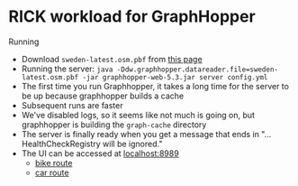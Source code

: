 # RICK workload for GraphHopper

Running
- Download `sweden-latest.osm.pbf` from [this page](https://download.geofabrik.de/europe/sweden.html)
- Running the server: `java -Ddw.graphhopper.datareader.file=sweden-latest.osm.pbf -jar graphhopper-web-5.3.jar server config.yml`
- The first time you run Graphhopper, it takes a long time for the server to be up because graphhopper builds a cache
- Subsequent runs are faster
- We've disabled logs, so it seems like not much is going on, but graphhopper is building the `graph-cache` directory
- The server is finally ready when you get a message that ends in "... HealthCheckRegistry will be ignored."
- The UI can be accessed at [localhost:8989](http://localhost:8989)
  - [bike route](http://localhost:8989/maps/?point=Kungsgatan%2C%20Uppsala&point=Virebergsv%C3%A4gen%2C%20Stockholm&point=Gr%C3%B6ndalsv%C3%A4gen%2C%20Stockholm&point=Kungliga%20Tekniska%20H%C3%B6gskolan%2C%20Stockholm&locale=en-US&elevation=true&profile=bike&use_miles=false&selected_detail=Elevation&layer=OpenStreetMap.de)
  - [car route](http://localhost:8989/maps/?point=Kungsgatan%2C%20Uppsala&point=Virebergsv%C3%A4gen%2C%20Stockholm&point=Gr%C3%B6ndalsv%C3%A4gen%2C%20Stockholm&point=Kungliga%20Tekniska%20H%C3%B6gskolan%2C%20Stockholm&locale=en-US&elevation=true&profile=car&use_miles=false&selected_detail=Elevation&layer=OpenStreetMap.de)
